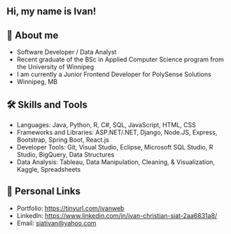 ## Hi, my name is Ivan!

## 🧔 About me
- Software Developer / Data Analyst
- Recent graduate of the BSc in Applied Computer Science program from the University of Winnipeg
- I am currently a Junior Frontend Developer for PolySense Solutions
- Winnipeg, MB

## 🛠️ Skills and Tools
- Languages: Java, Python, R, C#, SQL, JavaScript, HTML, CSS
- Frameworks and Libraries: ASP.NET/.NET, Django, Node.JS, Express, Bootstrap, Spring Boot, React.js
- Developer Tools: Git, Visual Studio, Eclipse, Microsoft SQL Studio, R Studio, BigQuery, Data Structures
- Data Analysis: Tableau, Data Manipulation, Cleaning, & Visualization, Kaggle, Spreadsheets

## 🔗 Personal Links
- Portfolio: https://tinyurl.com/ivanweb
- LinkedIn: https://www.linkedin.com/in/ivan-christian-siat-2aa6831a8/
- Email: siativan@yahoo.com
